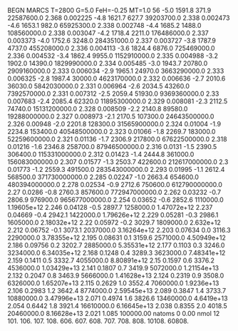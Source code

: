 BEGN
MARCS T=2800 G=5.0 FeH=-0.25 MT=1.0
                  56
-5.0 1591.8 371.9 22587600.0 2.368 0.002225 
-4.8 1621.7 627.7 39203700.0 2.338 0.002473 
-4.6 1653.1 982.0 65925300.0 2.338 0.002748 
-4.4 1685.2 1488.0 108560000.0 2.338 0.003047 
-4.2 1718.4 2211.0 176486000.0 2.337 0.003373 
-4.0 1752.6 3248.0 284351000.0 2.337 0.003727 
-3.8 1787.9 4737.0 455208000.0 2.336 0.004113 
-3.6 1824.4 6876.0 725469000.0 2.336 0.004532 
-3.4 1862.4 9955.0 1152910000.0 2.335 0.004988 
-3.2 1902.0 14390.0 1829990000.0 2.334 0.005485 
-3.0 1943.7 20780.0 2909160000.0 2.333 0.006034 
-2.9 1965.1 24970.0 3663290000.0 2.333 0.006325 
-2.8 1987.4 30000.0 4623170000.0 2.332 0.006636 
-2.7 2010.6 36030.0 5842030000.0 2.331 0.006964 
-2.6 2034.5 43260.0 7392570000.0 2.331 0.007312 
-2.5 2059.4 51930.0 9369360000.0 2.33 0.007683 
-2.4 2085.4 62320.0 11895300000.0 2.329 0.008081 
-2.3 2112.5 74740.0 15131200000.0 2.328 0.008509 
-2.2 2140.8 89580.0 19288000000.0 2.327 0.008973 
-2.1 2170.5 107300.0 24643500000.0 2.326 0.00948 
-2.0 2201.8 128300.0 31565900000.0 2.324 0.01004 
-1.9 2234.8 153400.0 40548500000.0 2.323 0.01066 
-1.8 2269.7 183000.0 52259600000.0 2.321 0.01136 
-1.7 2306.9 217800.0 67622500000.0 2.318 0.01216 
-1.6 2346.8 258700.0 87946500000.0 2.316 0.0131 
-1.5 2390.5 306400.0 115331000000.0 2.312 0.01423 
-1.4 2444.8 361000.0 156083000000.0 2.307 0.01577 
-1.3 2503.7 422600.0 212617000000.0 2.3 0.01773 
-1.2 2559.3 491500.0 283543000000.0 2.293 0.01995 
-1.1 2612.4 568500.0 371730000000.0 2.285 0.02247 
-1.0 2663.4 654600.0 480394000000.0 2.278 0.02534 
-0.9 2712.6 750600.0 612790000000.0 2.27 0.0286 
-0.8 2760.3 857600.0 772947000000.0 2.262 0.03232 
-0.7 2806.9 976900.0 965677000000.0 2.254 0.03652 
-0.6 2852.6 1110000.0 1.19605e+12 2.246 0.04128 
-0.5 2897.7 1258000.0 1.47072e+12 2.237 0.04669 
-0.4 2942.1 1422000.0 1.79626e+12 2.229 0.05281 
-0.3 2986.1 1605000.0 2.18032e+12 2.22 0.05972 
-0.2 3029.7 1809000.0 2.632e+12 2.212 0.06752 
-0.1 3073.1 2037000.0 3.16264e+12 2.203 0.07634 
0.0 3116.3 2290000.0 3.78355e+12 2.195 0.08631 
0.1 3159.6 2571000.0 4.50949e+12 2.186 0.09756 
0.2 3202.7 2885000.0 5.35531e+12 2.177 0.1103 
0.3 3246.0 3234000.0 6.34035e+12 2.168 0.1248 
0.4 3289.3 3623000.0 7.48341e+12 2.159 0.1411 
0.5 3332.7 4055000.0 8.80891e+12 2.15 0.1597 
0.6 3376.2 4536000.0 1.03429e+13 2.141 0.1807 
0.7 3419.9 5072000.0 1.21154e+13 2.132 0.2047 
0.8 3463.9 5666000.0 1.41628e+13 2.124 0.2319 
0.9 3508.0 6326000.0 1.65207e+13 2.115 0.2629 
1.0 3552.4 7060000.0 1.9236e+13 2.106 0.2983 
1.2 3642.4 8774000.0 2.59545e+13 2.089 0.3847 
1.4 3733.7 10880000.0 3.47996e+13 2.071 0.4974 
1.6 3826.6 13460000.0 4.6419e+13 2.054 0.6442 
1.8 3921.4 16610000.0 6.16645e+13 2.038 0.8355 
2.0 4018.5 20460000.0 8.16628e+13 2.021 1.085 
100000.00
natoms              0      0.00
nmol          12
          101.         106.       107.      108.         606.        607.        608.
          707.         708.       808.    10108.       60808.
